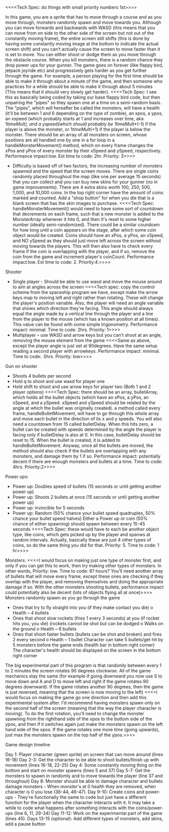 <<<<Tech Spec: do things with small priority numbers 1st>>>>



In this game, you are a sprite that has to move through a course and as you move through, monsters randomly spawn and move towards you. Although you can move forwards and backwards with WASD (this means that you can move from on side to the other side of the screen but not out of the constantly moving frame), the entire screen still shifts (this is done by having some constantly moving image at the bottom to indicate the actual screen shift) and you can’t actually cause the screen to move faster than it is set to move. You can either shoot or dodge them as you move through the obstacle course. When you kill
monsters, there is a random chance they drop power ups for your gunner. The game goes on forever (like flappy bird, jetpack joyride etc) and progressively gets harder as you get further through the game. For example, a person playing for the first time should be able to make it through about a minute of the game, and then someone who practices for a while should be able to make it through about 5 minutes (This means that it should very slowly get harder).
  <<<<Tech Spec: I see this as basically being coded by taking our base flappy bird code, but then unpairing the "pipes" so they spawn one at a time on a semi-random basis. The "pipes", which will hereafter be called the monsters, will have a health (it'll be between 1 and 6 depending on the type of zombie), an xpos, a ypos, an xspeed (which probably starts at 1 and increases over time, aka 1*timeMult), and a yspeed(which should probably be 1*timeMult*(-1) if the player is above the monster, or 1*timeMult*(+1) if the player is below the monster. There should be an array of all monsters on screen, whose positions are all handled one by one in a for loop in a handleMonsterMovement() method, which on every frame changes the xPos and yPos of every monster by their xSpeed and ySpeed, respectively. Performance impact:low. Est time to code: 2hr. Priority: 3>>>>


-	Difficulty is based off of two factors, the increasing number of monsters spawned and the speed that the screen moves.
There are single coins randomly placed throughout the map (like one per average 15 seconds) that you can collect and you can buy new skins for your gunner (no in game improvements). There are 4 extra skins worth 100, 250, 500, 1,000, and 10,000 coins. In the top right corner have the amount of coins marked and counted. Add a "shop button" for when you die that is a blank screen that has the skin images to purchase.
<<<<Tech Spec: handleMonsterMovement() would need to have some sort of countdown that decrements on each frame, such that a new monster is added to the MonsterArray whenever it hits 0, and then it's reset to some higher number (ideally semi-randomized). There could be a similar coundown for how long until a coin appears on the stage, after which some coin object would be created. Coins should have an xPos, a yPos, an xSpeed, and NO ySpeed as they should just move left across the screen without moving towards the players. This will then also have to check every frame if the coin is overlapping with the player, and if so, remove the coin from the game and increment player's coinCount. Performance impact:low. Est time to code: 2. Priority:4.>>>>


Shooter
-	Single player - Should be able to use wasd and move the mouse around to aim at angles across the screen
<<<<Tech spec: copy the control scheme from the spaceship program we have, except make the arrow keys map to moving left and right rather than rotating. These will change the player's position variable. Also, the player will need an angle variable that shows which direction they're facing. This angle should always equal the angle made by a vertical line through the player and a line from the player to the mouse (which has a known position at all times). This value can be found with some simple trigonometry. Performance impact: minimal. Time to code: 2hrs. Priority: 1>>>>
-	Multiplayer – use WASD and arrow keys but you can’t shoot at an angle, removing the mouse element from the game
<<<<Same as above, except the player angle is just set at 90degrees. Have the same setup reading a second player with arrowkeys. Performance impact: minimal. Time to code: .5hrs. Priority: low>>>>


Gun on shooter
-	Shoots 4 bullets per second
-	Hold q to shoot and use wasd for player one
-	Hold shift to shoot and use arrow keys for player two (Both 1 and 2 player options)
<<<<Tech Spec: there should be an array, bulletArray, which holds all the bullet objects (which have an xPos, a yPos, an xSpeed, and a ySpeed. xSpeed and ySpeed should be related by the angle at which the bullet was originally created). a method called every frame, handleBulletMovement, will have to go through this whole array and move each bullet in the direction of its x and y speeds. You will also need a countdown from 15 called bulletDelay. When this hits zero, a bullet can be created with speeds determined by the angle the player is facing only if bulletDelay is also at 0. In this case, bulletDelay should be reset to 15. When the bullet is created, it is added to handleBulletMovement. Anyway, once all the bullets are moved, the method should also check if the bullets are overlapping with any monsters, and damage them by 1 if so. Performance impact: potentially decent if there are enough monsters and bullets at a time. Time to code: 4hrs. Priority:2>>>>


Power ups:
-	Power up: Doubles speed of bullets (15 seconds or until getting another power up)
-	Power up: Shoots 2 bullets at once (15 seconds or until getting another power up)
-	Power up: invincible for 5 seconds
-	Power up: Random (50% chance your bullet speed quadruples, 50% chance your bullet speed halves)
Either a Power up or coin (50% chance of either spawning) should spawn between every 15-45 seconds
<<<<Tech Spec: these would have to each be another object type, like coins, which gets picked up by the player and spanws at random intervals. Actually, basically these are just 4 other types of coins, so do the same thing you did for that. Priority: 5. Time to code: 1 hr>>>>

Monsters: <<<<I would focus on making just one type of monster first, and only if you can get this to work, then try making other types of monsters. In other words, Priority: low. Time to code: 6? hours? You'll need another array of bullets that will move every frame, except these ones are checking if they overlap with the player, and removing themselves and doing the appropriate damage if so. With the other monsters shooting bullets, performance impact could potentially also be decent (lots of objects flying all at once)>>>>
Monsters randomly spawn as you go through the game
-	Ones that try to fly straight into you (if they make contact you die)
o	Health – 4 bullets
-	Ones that shoot slow rockets (fires 1 every 3 seconds) at you (if rocket hits you, you die) (rockets cannot be shot but can be dodged
o	Walks on the ground
o	Health – 6 bullets
-	Ones that shoot faster bullets (bullets can be shot and broken) and fires 2 every second
o	Health – 1 bullet
Character can take 5 bullets/get hit by 5 monsters before the game ends (health bar in bottom right corner)
  The character's health should be displayed on the screen in the bottom right corner

The big experimental part of this program is that randomly between every 1 to 2 minutes the screen rotates 90 degrees clockwise. All of the game mechanics stay the same (for example if going downward you now use S to move down and A and D to move left and right if the game rotates 90 degrees downward). If the game rotates another 90 degrees, then the game is just reversed, meaning that the screen is now moving to the left)
<<<<I would focus on making the game go one direction and then add this experimental system after. I'd recommend having monsters spawn only on the second half of the screen (meaning that the way the player character is moving). To do the first rotation, you'll need to change the monster spawning from the righthand side of the xpos to the bottom side of the ypos, and then if it switches again just make the monsters spawn on the left hand side of the xpos. If the game rotates one more time (going upwards), just max the monsters spawn on the top half of the ypos.>>>>


Game design timeline

Day 1: Player character (green sprite) on screen that can move around (lines 16-18)
Day 2-3: Get the character to be able to shoot bullets/finish up with movement (lines 16-18, 22-25)
Day 4: Some constantly moving thing on the bottom and start on monster spawns (lines 5 and 37)
Day 5-7: Get the monsters to spawn in randomly and to move towards the player (line 37 and throughout)
Day 8: Monster should be able to damage character and bullets damage monsters - When monster's at 0 health they are removed, when character is 0 you lose (36-44, 46-47).
Day 9-10: Create coins and power-ups - They're functionally the same to code but just have a different function for the player when the character interacts with it. It may take a while to code what happens after something interacts with the coins/power-ups (line 6, 11, 29-34)
Day 11-12: Work on the experimental part of the game (lines 45).
Days 13-15 (optional): Add different types of monsters, add skins, add a pause button
